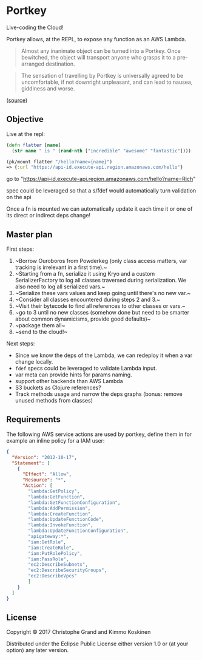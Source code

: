 # Portkey

Live-coding the Cloud!

Portkey allows, at the REPL, to expose any function as an AWS Lambda.

> Almost any inanimate object can be turned into a Portkey. Once bewitched, the object will transport anyone who grasps it to a pre-arranged destination.

> The sensation of travelling by Portkey is universally agreed to be uncomfortable, if not downright unpleasant, and can lead to nausea, giddiness and worse.

([source](https://www.pottermore.com/writing-by-jk-rowling/portkeys))

## Objective

Live at the repl:

```clj
(defn flatter [name]
  (str name " is " (rand-nth ["incredible" "awesome" "fantastic"])))

(pk/mount flatter "/hello?name={name}")
=> {:url "https://api-id.execute-api.region.amazonaws.com/hello"}
```

go to "https://api-id.execute-api.region.amazonaws.com/hello?name=Rich"

spec could be leveraged so that a s/fdef would automatically turn validation on the api

Once a fn is mounted we can automatically update it each time it or one of
its direct or indirect deps change!

## Master plan

First steps:

 1. ~Borrow Ouroboros from Powderkeg (only class access matters, var tracking is irrelevant in a first time).~
 2. ~Starting from a fn, serialize it using Kryo and a custom SerializerFactory to log all classes traversed during serialization. We also need to log all serialized vars.~
 3. ~Serialize these vars values and keep going until there's no new var.~
 4. ~Consider all classes encountered during steps 2 and 3.~
 5. ~Visit their bytecode to find all references to other classes or vars.~
 6. ~go to 3 until no new classes (somehow done but need to be smarter about common dynamicisms, provide good defaults)~
 7. ~package them all~
 8. ~send to the cloud!~
 
Next steps:

 * Since we know the deps of the Lambda, we can redeploy it when a var change locally.
 * `fdef` specs could be leveraged to validate Lambda input.
 * var meta can provide hints for params naming.
 * support other backends than AWS Lambda
 * S3 buckets as Clojure references?
 * Track methods usage and narrow the deps graphs (bonus: remove unused methods from classes)

## Requirements

The following AWS service actions are used by portkey, define them in for example an inline policy for a IAM user:

```json
{
  "Version": "2012-10-17",
  "Statement": [
    {
      "Effect": "Allow",
      "Resource": "*",
      "Action": [
        "lambda:GetPolicy",
        "lambda:GetFunction",
        "lambda:GetFunctionConfiguration",
        "lambda:AddPermission",
        "lambda:CreateFunction",
        "lambda:UpdateFunctionCode",
        "lambda:InvokeFunction",
        "lambda:UpdateFunctionConfiguration",
        "apigateway:*",
        "iam:GetRole",
        "iam:CreateRole",
        "iam:PutRolePolicy",
        "iam:PassRole",
        "ec2:DescribeSubnets",
        "ec2:DescribeSecurityGroups",
        "ec2:DescribeVpcs"
        ]
    }
  ]
}

```

## License

Copyright © 2017 Christophe Grand and Kimmo Koskinen

Distributed under the Eclipse Public License either version 1.0 or (at
your option) any later version.
